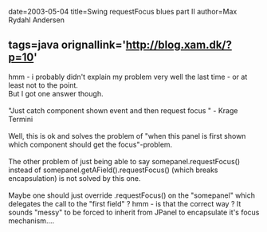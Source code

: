 date=2003-05-04
title=Swing requestFocus blues part II
author=Max Rydahl Andersen

tags=java 
orignallink='http://blog.xam.dk/?p=10'
---
<div><p>hmm - i probably didn't explain my problem very well the last time - or at least not to the point. <br>
But I got one answer though.<br><br>
"Just catch component shown event and then request focus " - Krage Termini<br><br>
Well, this is ok and solves the problem of "when this panel is first shown which component should get the focus"-problem.<br><br>
The other problem of just being able to say somepanel.requestFocus() instead of somepanel.getAField().requestFocus() (which breaks encapsulation) is not solved by this one.<br><br>
Maybe one should just override .requestFocus() on the "somepanel" which delegates the call to the "first field" ? hmm - is that the correct way  ? It sounds "messy" to be forced to inherit from JPanel to encapsulate it's focus mechanism....</p></div>
